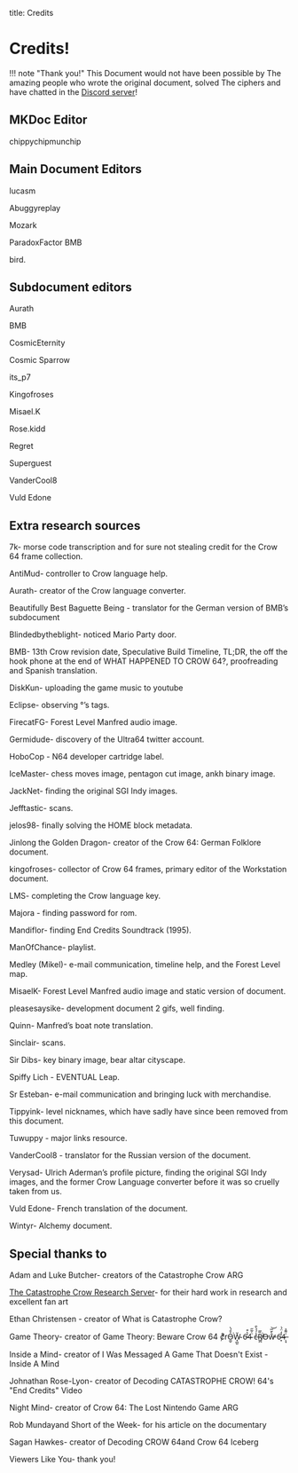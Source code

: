 title: Credits
# Credits!

!!! note "Thank you!"
    This Document would not have been possible by The amazing people who wrote the original document, solved The ciphers and have chatted in the [Discord server](https://discord.gg/khV4fdDYpv)!


## MKDoc Editor
chippychipmunchip

## Main Document Editors
lucasm

Abuggyreplay

Mozark

ParadoxFactor
BMB

bird.

## Subdocument editors

Aurath

BMB

CosmicEternity

Cosmic Sparrow

its_p7

Kingofroses

Misael.K

Rose.kidd

Regret

Superguest

VanderCool8

Vuld Edone

## Extra research sources

7k- morse code transcription and for sure not stealing credit for the Crow 64 frame collection.

AntiMud- controller to Crow language help.

Aurath- creator of the Crow language converter.

Beautifully Best Baguette Being - translator for the German version of BMB’s subdocument

Blindedbytheblight- noticed Mario Party door.

BMB- 13th Crow revision date, Speculative Build Timeline, TL;DR, the off the hook phone at the end of WHAT HAPPENED TO CROW 64?, proofreading and Spanish translation.

DiskKun- uploading the game music to youtube

Eclipse- observing °’s tags.

FirecatFG- Forest Level Manfred audio image.

Germidude- discovery of the Ultra64 twitter account.

HoboCop - N64 developer cartridge label.

IceMaster- chess moves image, pentagon cut image, ankh binary image.

JackNet- finding the original SGI Indy images.

Jefftastic- scans.

jelos98- finally solving the HOME block metadata.

Jinlong the Golden Dragon- creator of the Crow 64: German Folklore document.

kingofroses- collector of Crow 64 frames, primary editor of the Workstation document.

LMS- completing the Crow language key.

Majora - finding password for rom.

Mandiflor- finding End Credits Soundtrack (1995).

ManOfChance- playlist.

Medley (Mikel)- e-mail communication, timeline help, and the Forest Level map.

MisaelK- Forest Level Manfred audio image and static version of document.

pleasesaysike- development document 2 gifs, well finding.

Quinn- Manfred’s boat note translation.

Sinclair- scans.

Sir Dibs- key binary image, bear altar cityscape.

Spiffy Lich - EVENTUAL Leap.

Sr Esteban- e-mail communication and bringing luck with merchandise.

Tippyink- level nicknames, which have sadly have since been removed from this document.

Tuwuppy - major links resource.

VanderCool8 - translator for the Russian version of the document.

Verysad- Ulrich Aderman’s profile picture, finding the original SGI Indy images, and the former Crow Language converter before it was so cruelly taken from us.

Vuld Edone- French translation of the document.

Wintyr- Alchemy document.

## Special thanks to
Adam and Luke Butcher- creators of the Catastrophe Crow ARG

[The Catastrophe Crow Research Server](https://discord.gg/khV4fdDYpv)- for their hard work in research and excellent fan art

Ethan Christensen - creator of What is Catastrophe Crow?

Game Theory- creator of Game Theory: Beware Crow 64 c̸̛̊rO̵̼̮͐̄́̀͘W̴̘̪͈̆ 6̵̓͛͒4̴̈͗̃̋ c̶̾́́̀̑Ȑ̸̲̪̅͘O̶w̵̄̀̆̅̕͝ 6̴̞̓̒̈́̇4̶̩̘͗͌̉

Inside a Mind- creator of I Was Messaged A Game That Doesn't Exist - Inside A Mind

Johnathan Rose-Lyon- creator of Decoding CATASTROPHE CROW! 64's "End Credits" Video

Night Mind- creator of Crow 64: The Lost Nintendo Game ARG

Rob Mundayand Short of the Week- for his article on the documentary

Sagan Hawkes- creator of Decoding CROW 64and Crow 64 Iceberg

Viewers Like You- thank you!
